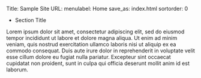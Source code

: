 Title: Sample Site
URL:
menulabel: Home
save_as: index.html
sortorder: 0

<div class="section">
    <ul class="nav nav-tabs header">
        <li class="active">Section Title</li>
    </ul>
    <div class="content">
        <p>
            Lorem ipsum dolor sit amet, consectetur adipiscing elit, sed do 
            eiusmod tempor incididunt ut labore et dolore magna aliqua. 
            Ut enim ad minim veniam, quis nostrud exercitation ullamco 
            laboris nisi ut aliquip ex ea commodo consequat. Duis aute 
            irure dolor in reprehenderit in voluptate velit esse cillum 
            dolore eu fugiat nulla pariatur. Excepteur sint occaecat 
            cupidatat non proident, sunt in culpa qui officia deserunt 
            mollit anim id est laborum.
        </p>
    </div>
</div>
